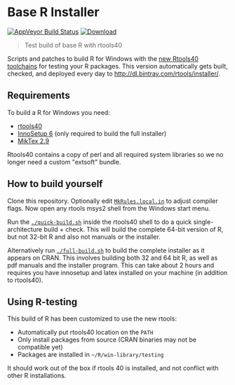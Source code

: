 # Base R Installer

[![AppVeyor Build Status](https://ci.appveyor.com/api/projects/status/github/r-windows/r-testing?branch=master)](https://ci.appveyor.com/project/jeroen/r-testing) 
[![Download](https://api.bintray.com/packages/rtools/installer/testing/images/download.svg)](https://dl.bintray.com/rtools/installer/R-testing-win.exe)

> Test build of base R with rtools40

Scripts and patches to build R for Windows with the [new Rtools40 toolchains](https://github.com/r-windows/rtools-installer) for testing your R packages. This version automatically gets built, checked, and deployed every day to http://dl.bintray.com/rtools/installer/.

## Requirements

To build a R for Windows you need:

 - [rtools40](https://github.com/r-windows/docs/blob/master/rtools40.md)
 - [InnoSetup 6](https://www.jrsoftware.org/isdl.php) (only required to build the full installer)
 - [MikTex 2.9](https://cloud.r-project.org/bin/windows/Rtools/basic-miktex-2.9.7152-x64.exe)

Rtools40 contains a copy of perl and all required system libraries so we no longer need a custom "extsoft" bundle.

## How to build yourself

Clone this repository. Optionally edit [`MkRules.local.in`](MkRules.local.in) to adjust compiler flags. Now open any rtools msys2 shell from the Windows start menu.

Run the  [`./quick-build.sh`](quick-build.sh) inside the rtools40 shell to do a quick single-architecture build + check. This will build the complete 64-bit version of R, but not 32-bit R and also not manuals or the installer.

Alternatively run [`./full-build.sh`](full-build.sh) to build the complete installer as it appears on CRAN. This involves building both 32 and 64 bit R, as well as pdf manuals and the installer program. This can take about 2 hours and requires you have innosetup and latex installed on your machine (in addition to rtools40).

## Using R-testing 

This build of R has been customized to use the new rtools:

 - Automatically put rtools40 location on the `PATH`
 - Only install packages from source (CRAN binaries may not be compatible yet)
 - Packages are installed in `~/R/win-library/testing`

It should work out of the box if rtools 40 is installed, and not conflict with other R installations.
